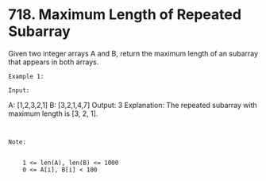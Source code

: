 # 718. Maximum Length of Repeated Subarray

Given two integer arrays A and B, return the maximum length of an
        subarray that appears in both arrays.

    Example 1:

    Input:
A: [1,2,3,2,1]
B: [3,2,1,4,7]
Output: 3
Explanation:
The repeated subarray with maximum length is [3, 2, 1].

     

    Note:

    
        1 <= len(A), len(B) <= 1000
        0 <= A[i], B[i] < 100